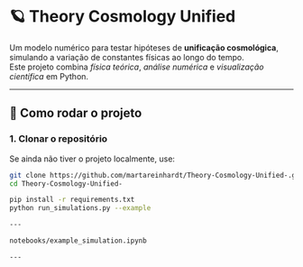 # 🪐 Theory Cosmology Unified

Um modelo numérico para testar hipóteses de **unificação cosmológica**, simulando a variação de constantes físicas ao longo do tempo.  
Este projeto combina *física teórica*, *análise numérica* e *visualização científica* em Python.

---
## 🚀 Como rodar o projeto

### 1. Clonar o repositório
Se ainda não tiver o projeto localmente, use:
```bash
git clone https://github.com/martareinhardt/Theory-Cosmology-Unified-.git
cd Theory-Cosmology-Unified-

pip install -r requirements.txt
python run_simulations.py --example

---

notebooks/example_simulation.ipynb

---

